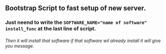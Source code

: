 ## Bootstrap Script to fast setup of new server.

### Just neend to write the `SOFTWARE_NAME="name of software" install_func` at the last line of script.

###### Then it will install that software if that software wil already install it will give you message.